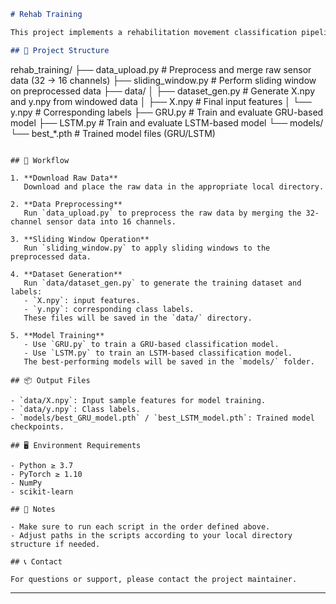 
```markdown
# Rehab Training

This project implements a rehabilitation movement classification pipeline using deep learning models (GRU and LSTM). It includes raw data preprocessing, dataset generation via sliding window, and model training.

## 📁 Project Structure

```

rehab\_training/
├── data\_upload.py           # Preprocess and merge raw sensor data (32 → 16 channels)
├── sliding\_window\.py        # Perform sliding window on preprocessed data
├── data/
│   ├── dataset\_gen.py       # Generate X.npy and y.npy from windowed data
│   ├── X.npy                # Final input features
│   └── y.npy                # Corresponding labels
├── GRU.py                   # Train and evaluate GRU-based model
├── LSTM.py                  # Train and evaluate LSTM-based model
└── models/
└── best\_\*.pth           # Trained model files (GRU/LSTM)

```

## 🚀 Workflow

1. **Download Raw Data**  
   Download and place the raw data in the appropriate local directory.

2. **Data Preprocessing**  
   Run `data_upload.py` to preprocess the raw data by merging the 32-channel sensor data into 16 channels.

3. **Sliding Window Operation**  
   Run `sliding_window.py` to apply sliding windows to the preprocessed data.

4. **Dataset Generation**  
   Run `data/dataset_gen.py` to generate the training dataset and labels:
   - `X.npy`: input features.
   - `y.npy`: corresponding class labels.
   These files will be saved in the `data/` directory.

5. **Model Training**  
   - Use `GRU.py` to train a GRU-based classification model.
   - Use `LSTM.py` to train an LSTM-based classification model.  
   The best-performing models will be saved in the `models/` folder.

## 📦 Output Files

- `data/X.npy`: Input sample features for model training.
- `data/y.npy`: Class labels.
- `models/best_GRU_model.pth` / `best_LSTM_model.pth`: Trained model checkpoints.

## 🖥️ Environment Requirements

- Python ≥ 3.7
- PyTorch ≥ 1.10
- NumPy
- scikit-learn

## 📌 Notes

- Make sure to run each script in the order defined above.
- Adjust paths in the scripts according to your local directory structure if needed.

## 📞 Contact

For questions or support, please contact the project maintainer.

```

---
